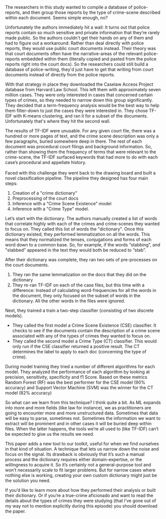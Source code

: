 The researchers in this study wanted to compile a database of police-reports, and then group those reports by the type of crime-scene described within each document. Seems simple enough, no?

Unfortunately the authors immediately hit a wall: It turns out that police reports contain so much sensitive and private information that they’re rarely made public. So the authors couldn't get their hands on any of them and had to figure out a workaround: Rather than deal directly with police reports, they would use public court documents instead. Their theory was that court documents often have the narrative-areas of the relevant police-reports embedded within them (literally copied and pasted from the police reports right into the court docs). So the researchers could still build a database of police-writing, they'd just have to get that writing from court documents instead of directly from the police reports.

With that strategy in place they downloaded the Caselaw Access Project database from Harvard Law School. This left them with approximately seven million cases. They were only interested in cases that concerned certain types of crimes, so they needed to narrow down this group significantly. They decided that a term-frequency analysis would be the best way to help them filter-down to just the cases they were interested in. They chose TF-IDF with K-means clustering, and ran it for a subset of the documents. Unfortunately that's where they hit the second wall.

The results of TF-IDF were unusable. For any given court file, there was a hundred or more pages of text, and the crime scene description was only a few paragraphs, buried somewhere deep in there. The rest of each document was procedural court filings and background information. So, rather than showing them the frequency of terms that were relevant to the crime-scene, the TF-IDF surfaced keywords that had more to do with each case’s procedural and appellate history.  
​  
Faced with this challenge they went back to the drawing board and built a novel classification pipeline. The pipeline they designed has four main steps:

1. Creation of a "crime dictionary"  
2. Preprocessing of the court docs  
3. Inference with a "Crime Scene Existence" model  
4. Inference with a "Crime Type" model.

Let’s start with the dictionary. The authors manually created a list of words that correlate highly with each of the crimes and crime-scenes they wanted to focus on. They called this list of words the "dictionary". Once this dictionary existed, they performed lemmatization on all the words. This means that they normalized the tenses, conjugations and forms of each word down to a common base. So, for example, if the words “stabbing”, and "stabbed" appeared in the text they would both be reduced to “stab”.

After their dictionary was complete, they ran two sets of pre-processes on the court documents.

1. They ran the same lemmatization on the docs that they did on the dictionary  
2. They re-ran TF-IDF on each of the case files, but this time with a difference: Instead of calculating word-frequencies for all the words in the document, they only focused on the subset of words in the dictionary. All the other words in the files were ignored.

Next, they trained a train a two-step classifier (consisting of two discrete models).

* They called the first model a Crime Scene Existence (CSE) classifier. It checks to see if the documents contain the description of a crime scene associated with any of the types of crimes they wanted to focus on.  
* They called the second model a Crime Type (CT) classifier. This would only run if the CSE classifier returned a positive result. The CT determines the label to apply to each doc (concerning the type of crime).

During model training they tried a number of different algorithms for each model. They analyzed the performance of each algorithm by looking at precision, sensitivity, specificity and f1 Score. Based on these metrics Random Forest (RF) was the best performer for the CSE model (90% accuracy) and Support Vector Machine (SVM) was the winner for the CT model (82% accuracy)

So what can we learn from this technique? I think quite a bit. As ML expands into more and more fields (like law for instance), we as practitioners are going to encounter more and more unstructured data. Sometimes that data will be easy to parse, sometimes not. Sometimes the information we want to extract will be prominent and in other cases it will be buried deep within files. When the latter happens, the tools we’re all used to (like TF-IDF) can’t be expected to give us the results we need.

This paper adds a new tool to our toolkit, useful for when we find ourselves in that kind of situation. A technique that lets us narrow down the noise and focus on the signal. Its drawback is obviously that it’s such a manual process and the dictionary requires either domain-expertise, or the willingness to acquire it. So it’s certainly not a general-purpose tool and won’t necessarily scale to fit larger problems. But for narrow cases where nothing else is working, creating your own custom dictionary might just be the solution you need.

If you’d like to learn more about how they performed their analysis or built their dictionary. Or if you’re a true-crime aficionado and want to read the details about the types of crimes they were studying (that I’ve gone out of my way not to mention explicitly during this episode) you should download the paper.

